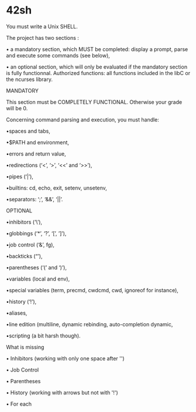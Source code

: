 # 42sh

You must write a Unix SHELL.

The project has two sections :

• a mandatory section, which MUST be completed: display a prompt, parse and execute some commands (see below),

• an optional section, which will only be evaluated if the mandatory section is fully functionnal.
Authorized functions: all functions included in the libC or the ncurses library.


MANDATORY

This section must be COMPLETELY FUNCTIONAL. Otherwise your grade will be 0.

Concerning command parsing and execution, you must handle:

•spaces and tabs,

•$PATH and environment,

•errors and return value,

•redirections (‘<’, ‘>’, ‘<<’ and ‘>>’),

•pipes (‘|’),

•builtins: cd, echo, exit, setenv, unsetenv,

•separators: ‘;’, ‘&&’, ‘||’.


OPTIONAL


•inhibitors (‘\’),

•globbings (‘*’, ‘?’, ‘[’, ’]’),

•job control (‘&’, fg),

•backticks (“’),

•parentheses (‘(’ and ‘)’),

•variables (local and env),

•special variables (term, precmd, cwdcmd, cwd, ignoreof for instance),

•history (‘!’),

•aliases,

•line edition (multiline, dynamic rebinding, auto-completion dynamic,

•scripting (a bit harsh though).


What is missing


• Inhibitors (working with only one space after '')

• Job Control

• Parentheses

• History (working with arrows but not with '!')

• For each
